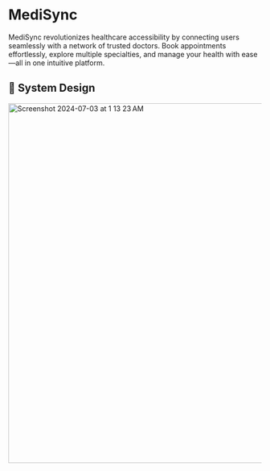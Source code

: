 # MediSync

MediSync revolutionizes healthcare accessibility by connecting users seamlessly with a network of trusted doctors. Book appointments effortlessly, explore multiple specialties, and manage your health with ease—all in one intuitive platform.

## 🎨 System Design
<img width="715" alt="Screenshot 2024-07-03 at 1 13 23 AM" src="https://github.com/MostafaHamed-W/medisync/assets/120649545/c428f670-ee71-42ff-9120-ff8502d896ac">
